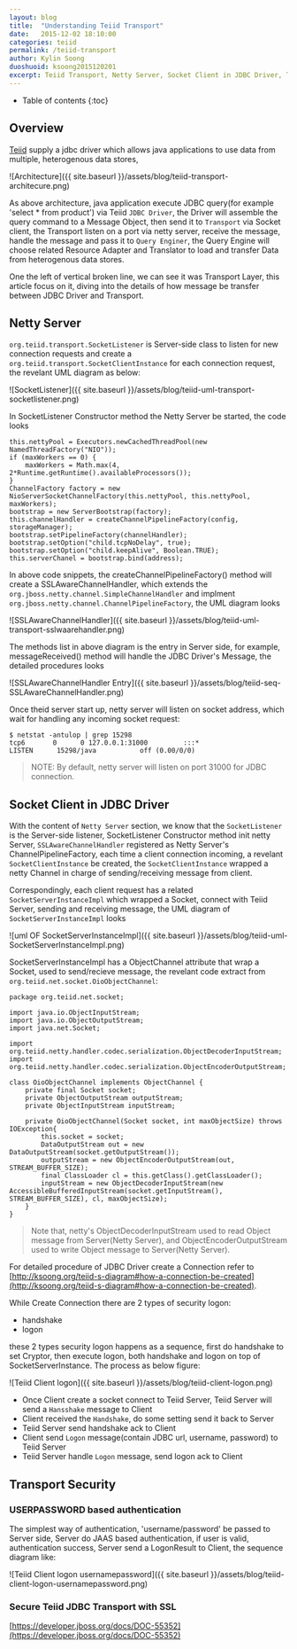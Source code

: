 ```yaml
---
layout: blog
title:  "Understanding Teiid Transport"
date:   2015-12-02 18:10:00
categories: teiid
permalink: /teiid-transport
author: Kylin Soong
duoshuoid: ksoong2015120201
excerpt: Teiid Transport, Netty Server, Socket Client in JDBC Driver, Transport Security
---
```


* Table of contents
{:toc}

## Overview

[Teiid](http://teiid.jboss.org) supply a jdbc driver which allows java applications to use data from multiple, heterogenous data stores,

![Architecture]({{ site.baseurl }}/assets/blog/teiid-transport-architecure.png)

As above architecture, java application execute JDBC query(for example 'select * from product') via Teiid `JDBC Driver`, the Driver will assemble the query command to a Message Object, then send it to `Transport` via Socket client, the Transport listen on a port via netty server, receive the message, handle the message and pass it to `Query Enginer`, the Query Engine will choose related Resource Adapter and Translator to load and transfer Data from heterogenous data stores.

One the left of vertical broken line, we can see it was Transport Layer, this article focus on it, diving into the details of how message be transfer between JDBC Driver and Transport.

## Netty Server

`org.teiid.transport.SocketListener` is Server-side class to listen for new connection requests and create a `org.teiid.transport.SocketClientInstance` for each connection request, the revelant UML diagram as below:

![SocketListener]({{ site.baseurl }}/assets/blog/teiid-uml-transport-socketlistener.png)

In SocketListener Constructor method the Netty Server be started, the code looks

~~~
this.nettyPool = Executors.newCachedThreadPool(new NamedThreadFactory("NIO"));
if (maxWorkers == 0) {
    maxWorkers = Math.max(4, 2*Runtime.getRuntime().availableProcessors());
}
ChannelFactory factory = new NioServerSocketChannelFactory(this.nettyPool, this.nettyPool, maxWorkers);
bootstrap = new ServerBootstrap(factory);
this.channelHandler = createChannelPipelineFactory(config, storageManager);
bootstrap.setPipelineFactory(channelHandler);
bootstrap.setOption("child.tcpNoDelay", true);
bootstrap.setOption("child.keepAlive", Boolean.TRUE);
this.serverChanel = bootstrap.bind(address);
~~~

In above code snippets, the createChannelPipelineFactory() method will create a SSLAwareChannelHandler, which extends the `org.jboss.netty.channel.SimpleChannelHandler` and implment `org.jboss.netty.channel.ChannelPipelineFactory`, the UML diagram looks

![SSLAwareChannelHandler]({{ site.baseurl }}/assets/blog/teiid-uml-transport-sslwaarehandler.png)

The methods list in above diagram is the entry in Server side, for example, messageReceived() method will handle the JDBC Driver's Message, the detailed procedures looks

![SSLAwareChannelHandler Entry]({{ site.baseurl }}/assets/blog/teiid-seq-SSLAwareChannelHandler.png)

Once theid server start up, netty server will listen on socket address, which wait for handling any incoming socket request:

~~~
$ netstat -antulop | grep 15298
tcp6       0      0 127.0.0.1:31000         :::*                    LISTEN      15298/java           off (0.00/0/0)
~~~

> NOTE: By default, netty server will listen on port 31000 for JDBC connection.

## Socket Client in JDBC Driver

With the content of `Netty Server` section, we know that the `SocketListener` is the Server-side listener, SocketListener Constructor method init netty Server, `SSLAwareChannelHandler` registered as Netty Server's ChannelPipelineFactory, each time a client connection incoming, a revelant `SocketClientInstance` be created, the `SocketClientInstance` wrapped a netty Channel in charge of sending/receiving message from client.

Correspondingly, each client request has a related `SocketServerInstanceImpl` which wrapped a Socket, connect with Teiid Server, sending and receiving message, the UML diagram of `SocketServerInstanceImpl` looks

![uml OF SocketServerInstanceImpl]({{ site.baseurl }}/assets/blog/teiid-uml-SocketServerInstanceImpl.png)

SocketServerInstanceImpl has a ObjectChannel attribute that wrap a Socket, used to send/recieve message, the revelant code extract from `org.teiid.net.socket.OioObjectChannel`:

~~~
package org.teiid.net.socket;

import java.io.ObjectInputStream;
import java.io.ObjectOutputStream;
import java.net.Socket;

import org.teiid.netty.handler.codec.serialization.ObjectDecoderInputStream;
import org.teiid.netty.handler.codec.serialization.ObjectEncoderOutputStream;

class OioObjectChannel implements ObjectChannel {
    private final Socket socket;
    private ObjectOutputStream outputStream;
    private ObjectInputStream inputStream;

    private OioObjectChannel(Socket socket, int maxObjectSize) throws IOException{
        this.socket = socket;
        DataOutputStream out = new DataOutputStream(socket.getOutputStream());
        outputStream = new ObjectEncoderOutputStream(out, STREAM_BUFFER_SIZE);
        final ClassLoader cl = this.getClass().getClassLoader();
        inputStream = new ObjectDecoderInputStream(new AccessibleBufferedInputStream(socket.getInputStream(), STREAM_BUFFER_SIZE), cl, maxObjectSize);
    }
}
~~~ 

> Note that, netty's ObjectDecoderInputStream used to read Object message from Server(Netty Server), and ObjectEncoderOutputStream used to write Object message to Server(Netty Server).

For detailed procedure of JDBC Driver create a Connection refer to [http://ksoong.org/teiid-s-diagram#how-a-connection-be-created](http://ksoong.org/teiid-s-diagram#how-a-connection-be-created).

While Create Connection there are 2 types of security logon:

* handshake
* logon

these 2 types security logon happens as a sequence, first do handshake to set Cryptor, then execute logon, both handshake and logon on top of SocketServerInstance. The process as below figure:

![Teiid Client logon]({{ site.baseurl }}/assets/blog/teiid-client-logon.png)

* Once Client create a socket connect to Teiid Server, Teiid Server will send a `Hansshake` message to Client
* Client received the `Handshake`, do some setting send it back to Server
* Teiid Server send handshake ack to Client
* Client send `Logon` message(contain JDBC url, username, password) to Teiid Server
* Teiid Server handle `Logon` message, send logon ack to Client

## Transport Security

### USERPASSWORD based authentication

The simplest way of authentication, 'username/password' be passed to Server side, Server do JAAS based authentication, if user is valid, authentication success, Server send a LogonResult to Client, the sequence diagram like:

![Teiid Client logon usernamepassword]({{ site.baseurl }}/assets/blog/teiid-client-logon-usernamepassword.png)

### Secure Teiid JDBC Transport with SSL

[https://developer.jboss.org/docs/DOC-55352](https://developer.jboss.org/docs/DOC-55352)

